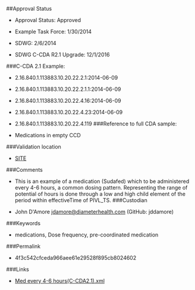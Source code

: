 ##Approval Status 

* Approval Status: Approved
* Example Task Force: 1/30/2014
* SDWG: 2/6/2014

* SDWG C-CDA R2.1 Upgrade: 12/1/2016    

###C-CDA 2.1 Example: 

* 2.16.840.1.113883.10.20.22.2.1:2014-06-09

* 2.16.840.1.113883.10.20.22.2.1.1:2014-06-09

* 2.16.840.1.113883.10.20.22.4.16:2014-06-09

* 2.16.840.1.113883.10.20.22.4.23:2014-06-09
* 2.16.840.1.113883.10.20.22.4.119
###Reference to full CDA sample:
* Medications in empty CCD


###Validation location

* [SITE](https://sitenv.org/c-cda-validator)


###Comments

* This is an example of a medication (Sudafed) which to be administered every 4-6 hours, a common dosing pattern. Representing the range of potential of hours is done through a low and high child element of the period within effectiveTime of PIVL_TS.
###Custodian

* John D'Amore jdamore@diameterhealth.com (GitHub: jddamore)



###Keywords

* medications, Dose frequency, pre-coordinated medication

###Permalink 

* 4f3c542cfceda966aee61e29528f895cb8024602

###Links 

* [Med every 4-6 hours(C-CDA2.1).xml](https://github.com/HL7/C-CDA-Examples/tree/master/Medications/Med%20every%204-6%20hours/Med%20every%204-6%20hours%28C-CDA2.1%29.xml)
